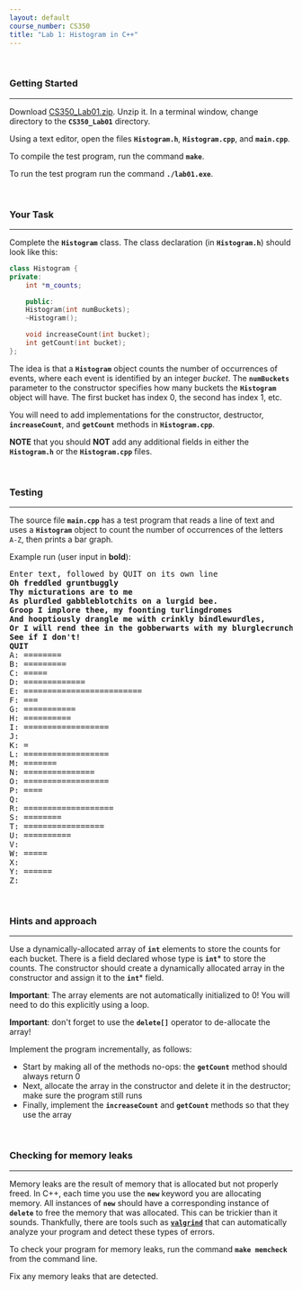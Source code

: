 ```yaml
---
layout: default
course_number: CS350
title: "Lab 1: Histogram in C++"
---
```



<br>

### Getting Started 

--- --- --- --- --- --- --- --- --- --- --- --- --- --- --- --- --- --- --- --- --- --- --- ---

Download [CS350_Lab01.zip](CS350_Lab01.zip).  Unzip it.  In a terminal window, change directory to the **```CS350_Lab01```** directory.


Using a text editor, open the files **```Histogram.h```**, **```Histogram.cpp```**, and **```main.cpp```**.

To compile the test program, run the command **```make```**.

To run the test program run the command **```./lab01.exe```**.



<br>

### Your Task

--- --- --- --- --- --- --- --- --- --- --- --- --- --- --- --- --- --- --- --- --- --- --- ---

Complete the **```Histogram```** class.  The class declaration (in **```Histogram.h```**)
should look like this:

```cpp
class Histogram {
private:
    int *m_counts;

    public:
    Histogram(int numBuckets);
    ~Histogram();

    void increaseCount(int bucket);
    int getCount(int bucket);
};
```

The idea is that a **```Histogram```** object counts the number of occurrences of events, where each event is identified 
by an integer *bucket*.  The **```numBuckets```** parameter to the constructor specifies how many buckets the 
**```Histogram```** object will have.  The first bucket has index 0, the second has index 1, etc.

You will need to add implementations for the constructor, destructor, **```increaseCount```**, and **```getCount```** 
methods in **```Histogram.cpp```**.

**NOTE** that you should **NOT** add any additional fields in either the **```Histogram.h```** or the 
**```Histogram.cpp```** files.



<br>

### Testing

--- --- --- --- --- --- --- --- --- --- --- --- --- --- --- --- --- --- --- --- --- --- --- ---

The source file **```main.cpp```** has a test program that reads a line of text and uses a **```Histogram```** object 
to count the number of occurrences of the letters ```A-Z```, then prints a bar graph.

Example run (user input in **bold**):


<pre>
Enter text, followed by QUIT on its own line
<b>Oh freddled gruntbuggly</b>
<b>Thy micturations are to me</b>
<b>As plurdled gabbleblotchits on a lurgid bee.</b>
<b>Groop I implore thee, my foonting turlingdromes</b>
<b>And hooptiously drangle me with crinkly bindlewurdles,</b>
<b>Or I will rend thee in the gobberwarts with my blurglecruncheon,</b>
<b>See if I don't!</b>
<b>QUIT</b>
A: ========
B: =========
C: =====
D: =============
E: =========================
F: ===
G: ===========
H: ==========
I: ==================
J: 
K: =
L: ==================
M: =======
N: ===============
O: ==================
P: ====
Q: 
R: ===================
S: ========
T: =================
U: ==========
V: 
W: =====
X: 
Y: ======
Z: 
</pre>



<br>

### Hints and approach

--- --- --- --- --- --- --- --- --- --- --- --- --- --- --- --- --- --- --- --- --- --- --- ---

Use a dynamically-allocated array of **```int```** elements to store the counts
for each bucket.  There is a field declared whose type is **```int```**\*  to store
the counts.  The constructor should create a dynamically allocated
array in the constructor and assign it to the **```int```**\* field.

**Important**: The array elements are not automatically initialized
to 0!  You will need to do this explicitly using a loop.

**Important**: don't forget to use the **```delete[]```** operator to
de-allocate the array!

Implement the program incrementally, as follows:

  - Start by making all of the methods no-ops: the **```getCount```** method should always return 0
  - Next, allocate the array in the constructor and delete it in the destructor; make sure the program still runs
  - Finally, implement the **```increaseCount```** and **```getCount```** methods so that they use the array



<br>
    
### Checking for memory leaks
    
--- --- --- --- --- --- --- --- --- --- --- --- --- --- --- --- --- --- --- --- --- --- --- ---
    
Memory leaks are the result of memory that is allocated but not properly freed.  In C++, each
time you use the **```new```** keyword you are allocating memory.  All instances of **```new```** 
should have a corresponding instance of **```delete```** to free the memory that was allocated.
This can be trickier than it sounds. Thankfully, there are tools such as [**```valgrind```**](http://valgrind.org) 
that can automatically analyze your program and detect these types of errors.

To check your program for memory leaks, run the command **```make memcheck```** from the command line.

Fix any memory leaks that are detected.

